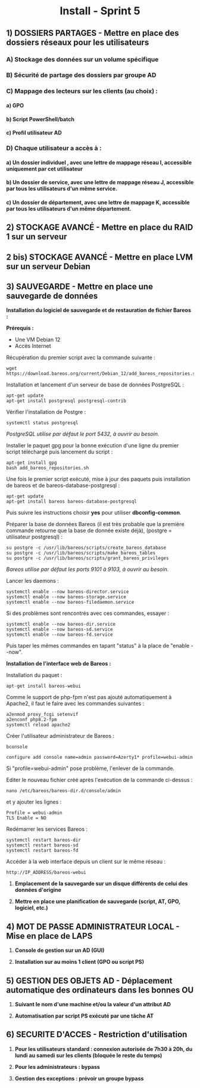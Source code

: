 <div align="center"><H1> Install -  Sprint 5 </H1></div>

## 1) DOSSIERS PARTAGES - Mettre en place des dossiers réseaux pour les utilisateurs

### A) Stockage des données sur un volume spécifique

### B) Sécurité de partage des dossiers par groupe AD

### C) Mappage des lecteurs sur les clients (au choix) :

#### a) GPO

#### b) Script PowerShell/batch

#### c) Profil utilisateur AD

### D) Chaque utilisateur a accès à :

#### a) Un dossier individuel , avec une lettre de mappage réseau I, accessible uniquement par cet utilisateur

#### b) Un dossier de service, avec une lettre de mappage réseau J, accessible par tous les utilisateurs d'un même service.

#### c) Un dossier de département, avec une lettre de mappage K, accessible par tous les utilisateurs d'un même département.

## 2) STOCKAGE AVANCÉ - Mettre en place du RAID 1 sur un serveur

## 2 bis) STOCKAGE AVANCÉ - Mettre en place LVM sur un serveur Debian

## 3) SAUVEGARDE - Mettre en place une sauvegarde de données

**Installation du logiciel de sauvegarde et de restauration de fichier Bareos :**  

**Prérequis :**  
- Une VM Debian 12  
- Accès Internet  

Récupération du premier script avec la commande suivante :  

```
wget https://download.bareos.org/current/Debian_12/add_bareos_repositories.sh
```  

Installation et lancement d'un serveur de base de données PostgreSQL :  

```
apt-get update
apt-get install postgresql postgresql-contrib
```  

Vérifier l'installation de Postgre :  

```
systemctl status postgresql
```

_PostgreSQL utilise par défaut le port 5432, à ouvrir au besoin._  

Installer le paquet gpg pour la bonne exécution d'une ligne du premier script téléchargé puis lancement du script :  

```
apt-get install gpg
bash add_bareos_repositories.sh
```

Une fois le premier script exécuté, mise à jour des paquets puis installation de bareos et de bareos-database-postgresql :  

```
apt-get update
apt-get install bareos bareos-database-postgresql
```

Puis suivre les instructions choisir **yes** pour utiliser **dbconfig-common**.  

Préparer la base de données Bareos (il est très probable que la première commande retourne que la base de donnée existe déjà), (postgre = utilisateur postgresql) :  

```
su postgre -c /usr/lib/bareos/scripts/create_bareos_database
su postgre -c /usr/lib/bareos/scripts/make_bareos_tables
su postgre -c /usr/lib/bareos/scripts/grant_bareos_privileges
```

_Bareos utilise par défaut les ports 9101 à 9103, à ouvrir au besoin._  

Lancer les daemons :  

```
systemctl enable --now bareos-director.service
systemctl enable --now bareos-storage.service
systemctl enable --now bareos-filedaemon.service
```

Si des problèmes sont rencontrés avec ces commandes, essayer :  

```
systemctl enable --now bareos-dir.service
systemctl enable --now bareos-sd.service
systemctl enable --now bareos-fd.service
```

Puis taper les mêmes commandes en tapant "status" à la place de "enable --now".

**Installation de l'interface web de Bareos :**  

Installation du paquet :  

```
apt-get install bareos-webui
```

Comme le support de php-fpm n'est pas ajouté automatiquement à Apache2, il faut le faire avec les commandes suivantes :  

```
a2enmod proxy_fcgi setenvif
a2enconf php8.2-fpm
systemctl reload apache2
```

Créer l'utilisateur administrateur de Bareos :  

```
bconsole
```

```
configure add console name=admin password=Azerty1* profile=webui-admin
```

Si "profile=webui-admin" pose problème, l'enlever de la commande.  

Editer le nouveau fichier créé après l'exécution de la commande ci-dessus :  

```
nano /etc/bareos/bareos-dir.d/console/admin
```

et y ajouter les lignes :  

```
Profile = webui-admin
TLS Enable = NO
```

Redémarrer les services Bareos : 

```
systemctl restart bareos-dir
systemctl restart bareos-sd
systemctl restart bareos-fd
```

Accéder à la web interface depuis un client sur le même réseau :  

```
http://IP_ADDRESS/bareos-webui
```

1. **Emplacement de la sauvegarde sur un disque différents de celui des données d'origine**

2. **Mettre en place une planification de sauvegarde (script, AT, GPO, logiciel, etc.)**



## 4) MOT DE PASSE ADMINISTRATEUR LOCAL - Mise en place de LAPS

1. **Console de gestion sur un AD (GUI)**

2. **Installation sur au moins 1 client (GPO ou script PS)**

## 5) GESTION DES OBJETS AD - Déplacement automatique des ordinateurs dans les bonnes OU

1. **Suivant le nom d'une machine et/ou la valeur d'un attribut AD**

2. **Automatisation par script PS exécuté par une tâche AT**

## 6) SECURITE D'ACCES - Restriction d'utilisation

1. **Pour les utilisateurs standard : connexion autorisée de 7h30 à 20h, du lundi au samedi sur les clients (bloquée le reste du temps)**

2. **Pour les administrateurs : bypass**

3. **Gestion des exceptions : prévoir un groupe bypass**
